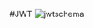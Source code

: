 #JWT 
![jwtschema](https://github.com/asmaembr/JWT/assets/138519221/b98ea33b-5519-489e-93f4-767f19889226)
